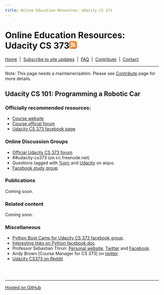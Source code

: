 ```yaml
---
title: Online Education Resources: Udacity CS 373
---
```


# Online Education Resources: Udacity CS 373<a href="http://page2rss.com/rss/519879319a5c35f6b7990eb489c4fdf9"><img src="https://github.com/amberj/online-edu-resources/raw/gh-pages/feed-icon.png" alt="RSS Feed" /></a>
[Home](http://amberj.github.com/online-edu-resources/ "Online Educational Resources: Home") &nbsp;|&nbsp; [Subscribe to site updates](http://amberj.github.com/online-edu-resources/subscribe.html "Online Educational Resources: Subscribe to site updates") &nbsp;|&nbsp; [FAQ](http://amberj.github.com/online-edu-resources/faq.html "Online Educational Resources: FAQ") &nbsp;|&nbsp; [Contribute](http://amberj.github.com/online-edu-resources/contribute.html "Online Educational Reqources: Contribute") &nbsp;|&nbsp; [Contact](http://amberj.github.com/online-edu-resources/contact.html "Online Educational Resources: Contact")<br />

<hr />

Note: This page needs a maintainer/admin. Please see [Contribute](http://amberj.github.com/online-edu-resources/contribute.html) page for more details.

## Udacity CS 101: Programming a Robotic Car
### Officially recommended resources:
* [Course website](http://www.udacity.com/overview/Course/cs373)
* [Course official forum](http://www.udacity-forums.com/cs373/)
* [Udacity CS 373 facebook page](https://www.facebook.com/pages/Udacity-CS-373/257800147623368)

### Online Discussion Groups
* [Official Udacity CS 373 forum](http://www.udacity-forums.com/cs373)
* \#\#udacity-cs373 (on irc.freenode.net)
* Questions tagged with [%prc](http://www.aiqus.com/tags/%25prc/ "Udacity CS 373 on aiqus") and [Udacity](http://www.aiqus.com/tags/udacity/ "Udacity tag on aiqus") on aiqus.
* [Facebook study group](https://www.facebook.com/groups/programmingaroboticcar/)

### Publications
Coming soon.

### Related content
Coming soon.

### Miscellaneous
* [Python Boot Camp for Udacity CS 373 facebook group](https://www.facebook.com/groups/295104180548382/).
* [Interesting links on Python facebook doc](https://www.facebook.com/groups/295104180548382/doc/295562007169266/).
* Professor Sebastian Thrun: [Personal website](http://robot.cc/), [Twitter](https://twitter.com/#!/SebastianThrun) and [Facebook](https://www.facebook.com/profile.php?id=623268098).
* Andy Brown \[Course Manager for CS 373\] on [twitter](https://twitter.com/#!/AndyAtUdacity).
* [Udacity CS373 on Reddit](http://www.reddit.com/r/cs373)

<br /><br />
<hr />

[Hosted on GitHub](https://github.com/amberj/online-edu-resources "online-edu-resources on GitHub")

